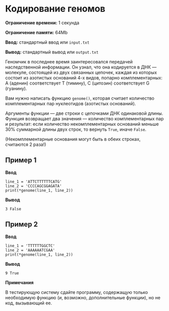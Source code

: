 # Кодирование геномов

**Ограничение времени:** 1 секунда

**Ограничение памяти:** 64Mb

**Ввод:** стандартный ввод или `input.txt`

**Вывод:** стандартный вывод или `output.txt`

Геномчик в последнее время заинтересовался передачей наследственной информации. Он узнал, что она кодируется в ДНК — молекуле, состоящей из двух связанных цепочек, каждая из которых состоит из азотистых оснований 4-х видов, попарно комплементарных: A (аденин) соответствует T (тимину), C (цитозин) соответствует G (гуанину).

Вам нужно написать функцию `genome()`, которая считает количество комплементарных пар нуклеотидов (азотистых оснований).

Аргументы функции — две строки с цепочками ДНК одинаковой длины. Функция возвращает два значения — количество комплементарных пар и результат: если количество некомплементарных оснований меньше 30% суммарной длины двух строк, то вернуть `True`, иначе `False`.

(Некомплементарные основания могут быть в обеих строках, считаются 2 раза!)

## Пример 1

**Ввод**

```
line_1 = 'ATTCTTTTTTCATG'
line_2 = 'CCCCAGCGGAGATA'
print(*genome(line_1, line_2))
```

**Вывод**

```
3 False
```

## Пример 2

**Ввод**

```
line_1 = 'TTTTTTGGCTC'
line_2 = 'AAAAAATCGAA'
print(*genome(line_1, line_2))
```

**Вывод**

```
9 True
```

**Примечания**

В тестирующую систему сдайте программу, содержащую только необходимую функцию (и, возможно, дополнительные функции), но не код, вызывающий ее.